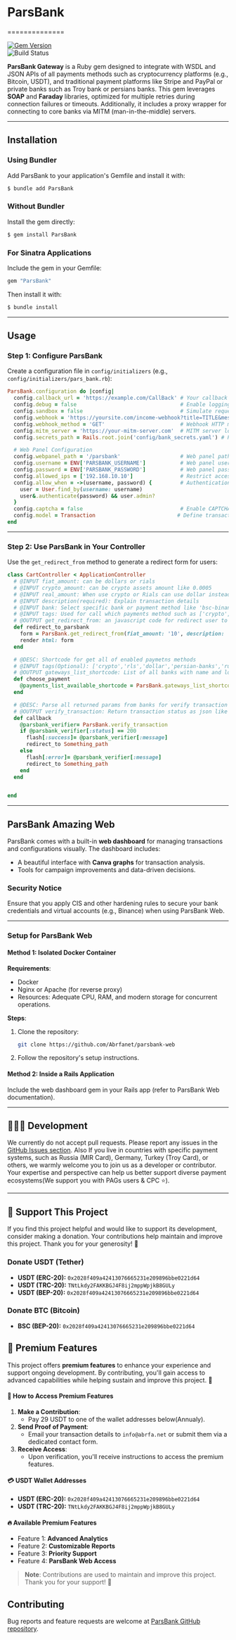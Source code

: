 # ParsBank
==============

[![Gem Version](https://badge.fury.io/rb/parsbank.svg)](https://rubygems.org/gems/parsbank)  
![Build Status](https://github.com/abrfanet/ParsBank/workflows/CI/badge.svg)

**ParsBank Gateway** is a Ruby gem designed to integrate with WSDL and JSON APIs of all payments methods such as cryptocurrency platforms (e.g., Bitcoin, USDT), and traditional payment platforms like Stripe and PayPal or private banks such as Troy bank or persians banks. This gem leverages **SOAP** and **Faraday** libraries, optimized for multiple retries during connection failures or timeouts. Additionally, it includes a proxy wrapper for connecting to core banks via MITM (man-in-the-middle) servers.

---

## Installation

### Using Bundler
Add ParsBank to your application's Gemfile and install it with:

```bash
$ bundle add ParsBank
```

### Without Bundler
Install the gem directly:

```bash
$ gem install ParsBank
```

### For Sinatra Applications
Include the gem in your Gemfile:

```ruby
gem "ParsBank"
```

Then install it with:

```bash
$ bundle install
```

---

## Usage

### Step 1: Configure ParsBank
Create a configuration file in `config/initializers` (e.g., `config/initializers/pars_bank.rb`):

```ruby
ParsBank.configuration do |config|
  config.callback_url = 'https://example.com/CallBack' # Your callback URL
  config.debug = false                                 # Enable logging (Rails logs and STDOUT)
  config.sandbox = false                               # Simulate requests and auto-approve callbacks
  config.webhook = 'https://yoursite.com/income-webhook?title=TITLE&message=MESSAGE' # Transaction notification webhook
  config.webhook_method = 'GET'                        # Webhook HTTP method (GET or POST)
  config.mitm_server = 'https://your-mitm-server.com'  # MITM server location
  config.secrets_path = Rails.root.join('config/bank_secrets.yaml') # Path to bank credentials (e.g., merchant ID, tokens)

  # Web Panel Configuration
  config.webpanel_path = '/parsbank'                   # Web panel path
  config.username = ENV['PARSBANK_USERNAME']           # Web panel username
  config.password = ENV['PARSBANK_PASSWORD']           # Web panel password
  config.allowed_ips = ['192.168.10.10']               # Restrict access by IP (use '*' to allow all)
  config.allow_when = ->(username, password) {         # Authentication using a Rails model
    user = User.find_by(username: username)
    user&.authenticate(password) && user.admin?
  }
  config.captcha = false                               # Enable CAPTCHA for security
  config.model = Transaction                          # Define transaction model (must include fields like amount, status, etc.)
end
```

---

### Step 2: Use ParsBank in Your Controller

Use the `get_redirect_from` method to generate a redirect form for users:

```ruby
class CartController < ApplicationController
  # @INPUT fiat_amount: can be dollars or rials
  # @INPUT crypto_amount: can be crypto assets amount like 0.0005
  # @INPUT real_amount: When use crypto or Rials can use dollar instead amount of crypto (E.G 100 dollar equal 0.005 bitcoin)
  # @INPUT description(required): Explain transaction details
  # @INPUT bank: Select specific bank or payment method like 'bsc-binance', 'nobitex', 'zarinpal', 'perfect-money'
  # @INPUT tags: Used for call which payments method such as ['crypto','rls','dollar','persian-banks','russian-banks']
  # @OUTPUT get_redirect_from: an javascript code for redirect user to gateways
  def redirect_to_parsbank
    form = ParsBank.get_redirect_from(fiat_amount: '10', description: 'Charge Account')
    render html: form
  end

  # @DESC: Shortcode for get all of enabled paymetns methods
  # @INPUT tags(Optional): ['crypto','rls','dollar','persian-banks','russian-banks']
  # @OUTPUT gateways_list_shortcode: List of all banks with name and logo with ul wrapper as html
  def choose_payment
    @payments_list_available_shortcode = ParsBank.gateways_list_shortcode
  end

  # @DESC: Parse all returned params from banks for verify transaction
  # @OUTPUT verify_transaction: Return transaction status as json like {status: 200, message: 'Payment Successfull'}
  def callback
    @parsbank_verifier= ParsBank.verify_transaction
    if @parsbank_verifier[:status] == 200
      flash[:success]= @parsbank_verifier[:message]
      redirect_to Something_path
    else
      flash[:error]= @parsbank_verifier[:message]
      redirect_to Something_path
    end
  end


end
```

---

## ParsBank Amazing Web

ParsBank comes with a built-in **web dashboard** for managing transactions and configurations visually. The dashboard includes:
- A beautiful interface with **Canva graphs** for transaction analysis.
- Tools for campaign improvements and data-driven decisions.

### Security Notice
Ensure that you apply CIS and other hardening rules to secure your bank credentials and virtual accounts (e.g., Binance) when using ParsBank Web.

---

### Setup for ParsBank Web

#### Method 1: Isolated Docker Container
**Requirements**:
- Docker
- Nginx or Apache (for reverse proxy)
- Resources: Adequate CPU, RAM, and modern storage for concurrent operations.

**Steps**:
1. Clone the repository:
   ```bash
   git clone https://github.com/Abrfanet/parsbank-web
   ```
2. Follow the repository's setup instructions.

#### Method 2: Inside a Rails Application
Include the web dashboard gem in your Rails app (refer to ParsBank Web documentation).

---

## 👨🏻‍💻 Development

We currently do not accept pull requests. Please report any issues in the [GitHub Issues section](https://github.com/abrfanet/ParsBank/issues). Also If you live in countries with specific payment systems, such as Russia (MIR Card), Germany, Turkey (Troy Card), or others, we warmly welcome you to join us as a developer or contributor. Your expertise and perspective can help us better support diverse payment ecosystems(We support you with PAGs users & CPC ⭐).

---

## 💖 Support This Project

If you find this project helpful and would like to support its development, consider making a donation. Your contributions help maintain and improve this project. Thank you for your generosity! 🙏

### Donate USDT (Tether)
- **USDT (ERC-20):** `0x2028f409a42413076665231e209896bbe0221d64`
- **USDT (TRC-20):** `TNtLkdy2FAKKBGJ4F8ij2mppWpjkB8GULy`
- **USDT (BEP-20):** `0x2028f409a42413076665231e209896bbe0221d64`


### Donate BTC (Bitcoin)
- **BSC (BEP-20):** `0x2028f409a42413076665231e209896bbe0221d64`



## 🚀 Premium Features

This project offers **premium features** to enhance your experience and support ongoing development. By contributing, you'll gain access to advanced capabilities while helping sustain and improve this project. 🙌

#### 🔐 How to Access Premium Features
1. **Make a Contribution**: 
   - Pay 29 USDT to one of the wallet addresses below(Annualy).
2. **Send Proof of Payment**: 
   - Email your transaction details to `info@abrfa.net` or submit them via a dedicated contact form.
3. **Receive Access**: 
   - Upon verification, you'll receive instructions to access the premium features.

#### 💳 USDT Wallet Addresses
- **USDT (ERC-20):** `0x2028f409a42413076665231e209896bbe0221d64`
- **USDT (TRC-20):** `TNtLkdy2FAKKBGJ4F8ij2mppWpjkB8GULy`

#### 🔥 Available Premium Features
- Feature 1: **Advanced Analytics**  
- Feature 2: **Customizable Reports**  
- Feature 3: **Priority Support**
- Feature 4: **ParsBank Web Access**

> **Note**: Contributions are used to maintain and improve this project. Thank you for your support! 🙏

## Contributing

Bug reports and feature requests are welcome at [ParsBank GitHub repository](https://github.com/abrfanet/ParsBank).
